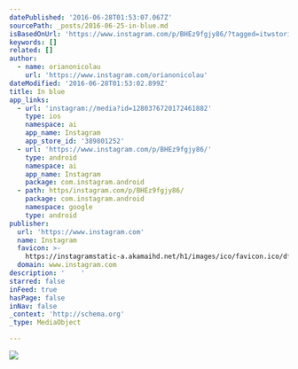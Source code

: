 ```yaml
---
datePublished: '2016-06-28T01:53:07.067Z'
sourcePath: _posts/2016-06-25-in-blue.md
isBasedOnUrl: 'https://www.instagram.com/p/BHEz9fgjy86/?tagged=itwstories'
keywords: []
related: []
author:
  - name: orianonicolau
    url: 'https://www.instagram.com/orianonicolau'
dateModified: '2016-06-28T01:53:02.899Z'
title: In blue
app_links:
  - url: 'instagram://media?id=1280376720172461882'
    type: ios
    namespace: ai
    app_name: Instagram
    app_store_id: '389801252'
  - url: 'https://www.instagram.com/p/BHEz9fgjy86/'
    type: android
    namespace: ai
    app_name: Instagram
    package: com.instagram.android
  - path: https/instagram.com/p/BHEz9fgjy86/
    package: com.instagram.android
    namespace: google
    type: android
publisher:
  url: 'https://www.instagram.com'
  name: Instagram
  favicon: >-
    https://instagramstatic-a.akamaihd.net/h1/images/ico/favicon.ico/dfa85bb1fd63.ico
  domain: www.instagram.com
description: '    '
starred: false
inFeed: true
hasPage: false
inNav: false
_context: 'http://schema.org'
_type: MediaObject

---
```

![    ](https://the-grid-user-content.s3-us-west-2.amazonaws.com/ae600e4c-e0f3-4153-b8c8-929ec892e59a.png)